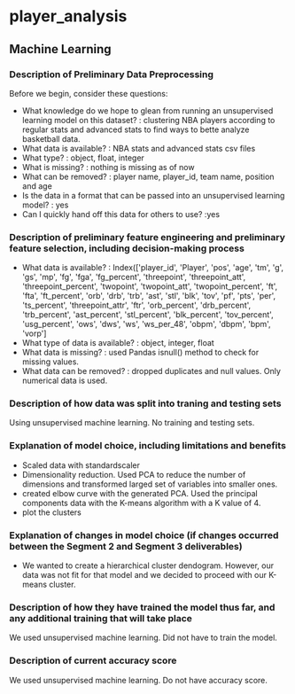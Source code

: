 # player_analysis
## Machine Learning
### Description of Preliminary Data Preprocessing
Before we begin, consider these questions:

- What knowledge do we hope to glean from running an unsupervised learning model on this dataset?
: clustering NBA players according to regular stats and advanced stats to find ways to bette analyze basketball data.
- What data is available? 
: NBA stats and advanced stats csv files
- What type? 
: object, float, integer
- What is missing? 
: nothing is missing as of now
- What can be removed?
: player name, player_id, team name, position and age
- Is the data in a format that can be passed into an unsupervised learning model?
: yes
- Can I quickly hand off this data for others to use?
:yes




### Description of preliminary feature engineering and preliminary feature selection, including decision-making process
- What data is available?
: Index(['player_id', 'Player', 'pos', 'age', 'tm', 'g', 'gs', 'mp', 'fg', 'fga',
       'fg_percent', 'threepoint', 'threepoint_att', 'threepoint_percent',
       'twopoint', 'twopoint_att', 'twopoint_percent', 'ft', 'fta',
       'ft_percent', 'orb', 'drb', 'trb', 'ast', 'stl', 'blk', 'tov', 'pf',
       'pts', 'per', 'ts_percent', 'threepoint_attr', 'ftr', 'orb_percent',
       'drb_percent', 'trb_percent', 'ast_percent', 'stl_percent',
       'blk_percent', 'tov_percent', 'usg_percent', 'ows', 'dws', 'ws',
       'ws_per_48', 'obpm', 'dbpm', 'bpm', 'vorp']
- What type of data is available?
: object, integer, float
- What data is missing?
: used Pandas isnull() method to check for missing values. 
- What data can be removed?
: dropped duplicates and null values. Only numerical data is used.

### Description of how data was split into traning and testing sets
Using unsupervised machine learning. No training and testing sets.

### Explanation of model choice, including limitations and benefits
- Scaled data with standardscaler
- Dimensionality reduction. Used PCA to reduce the number of dimensions and transformed larged set of variables into smaller ones.
- created elbow curve with the generated PCA. Used the principal components data with the K-means algorithm with a K value of 4.
- plot the clusters

### Explanation of changes in model choice (if changes occurred between the Segment 2 and Segment 3 deliverables)
- We wanted to create a hierarchical cluster dendogram. However, our data was not fit for that model and we decided to proceed with our K-means cluster.

### Description of how they have trained the model thus far, and any additional training that will take place
We used unsupervised machine learning. Did not have to train the model. 

### Description of current accuracy score
We used unsupervised machine learning. Do not have accuracy score.  

